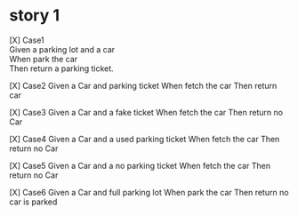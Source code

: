 # story 1
[X] Case1  
    Given a parking lot and a car  
    When park the car  
    Then return a parking ticket.

[X] Case2
    Given a Car and parking ticket
    When fetch the car
    Then return car

[X] Case3
    Given a Car and a fake ticket
    When fetch the car
    Then return no Car

[X] Case4
    Given a Car and a used parking ticket
    When fetch the car
    Then return no Car

[X] Case5
    Given a Car and a no parking ticket
    When fetch the car
    Then return no Car

[X] Case6
    Given a Car and full parking lot
    When park the car
    Then return no car is parked
